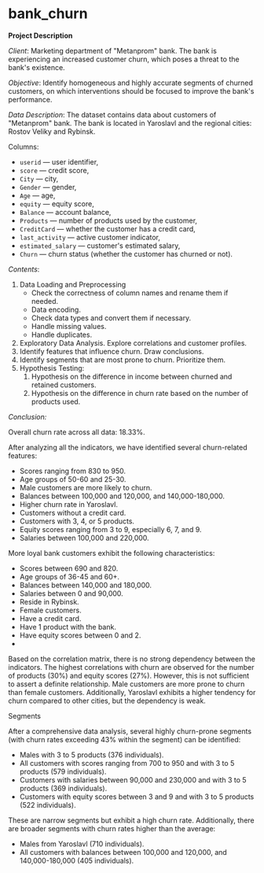 # bank_churn

**Project Description**

*Client*: Marketing department of "Metanprom" bank. The bank is experiencing an increased customer churn, which poses a threat to the bank's existence.

*Objective*: Identify homogeneous and highly accurate segments of churned customers, on which interventions should be focused to improve the bank's performance.

*Data Description*:
The dataset contains data about customers of "Metanprom" bank. The bank is located in Yaroslavl and the regional cities: Rostov Veliky and Rybinsk.

Columns:

- `userid` — user identifier,
- `score` — credit score,
- `City` — city,
- `Gender` — gender,
- `Age` — age,
- `equity` — equity score,
- `Balance` — account balance,
- `Products` — number of products used by the customer,
- `CreditCard` — whether the customer has a credit card,
- `last_activity` — active customer indicator,
- `estimated_salary` — customer's estimated salary,
- `Churn` — churn status (whether the customer has churned or not).

*Contents*:
1. Data Loading and Preprocessing
   - Check the correctness of column names and rename them if needed.
   - Data encoding.
   - Check data types and convert them if necessary.
   - Handle missing values.
   - Handle duplicates.
2. Exploratory Data Analysis. Explore correlations and customer profiles.
3. Identify features that influence churn. Draw conclusions.
4. Identify segments that are most prone to churn. Prioritize them.
5. Hypothesis Testing:
   1. Hypothesis on the difference in income between churned and retained customers.
   2. Hypothesis on the difference in churn rate based on the number of products used.


*Conclusion:*

Overall churn rate across all data: 18.33%.

After analyzing all the indicators, we have identified several churn-related features:
- Scores ranging from 830 to 950.
- Age groups of 50-60 and 25-30.
- Male customers are more likely to churn.
- Balances between 100,000 and 120,000, and 140,000-180,000.
- Higher churn rate in Yaroslavl.
- Customers without a credit card.
- Customers with 3, 4, or 5 products.
- Equity scores ranging from 3 to 9, especially 6, 7, and 9.
- Salaries between 100,000 and 220,000.

More loyal bank customers exhibit the following characteristics:
- Scores between 690 and 820.
- Age groups of 36-45 and 60+.
- Balances between 140,000 and 180,000.
- Salaries between 0 and 90,000.
- Reside in Rybinsk.
- Female customers.
- Have a credit card.
- Have 1 product with the bank.
- Have equity scores between 0 and 2.
- 
Based on the correlation matrix, there is no strong dependency between the indicators. The highest correlations with churn are observed for the number of products (30%) and equity scores (27%). However, this is not sufficient to assert a definite relationship. Male customers are more prone to churn than female customers. Additionally, Yaroslavl exhibits a higher tendency for churn compared to other cities, but the dependency is weak.

Segments

After a comprehensive data analysis, several highly churn-prone segments (with churn rates exceeding 43% within the segment) can be identified:
- Males with 3 to 5 products (376 individuals).
- All customers with scores ranging from 700 to 950 and with 3 to 5 products (579 individuals).
- Customers with salaries between 90,000 and 230,000 and with 3 to 5 products (369 individuals).
- Customers with equity scores between 3 and 9 and with 3 to 5 products (522 individuals).

These are narrow segments but exhibit a high churn rate. Additionally, there are broader segments with churn rates higher than the average:
- Males from Yaroslavl (710 individuals).
- All customers with balances between 100,000 and 120,000, and 140,000-180,000 (405 individuals).
